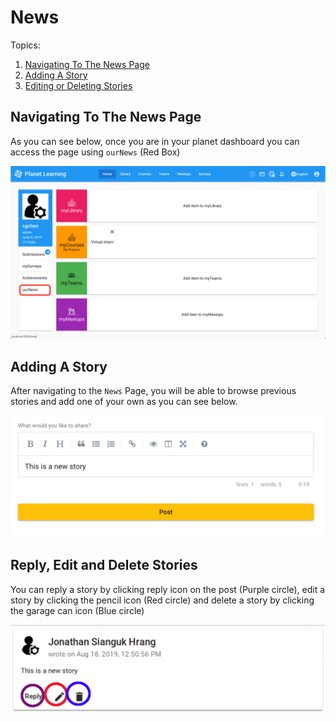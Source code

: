 # News
Topics:
1. [Navigating To The News Page](#navigating-to-the-news-page)
2. [Adding A Story](#adding-a-story)
3. [Editing or Deleting Stories](#editing-or-deleting-stories)

## Navigating To The News Page
As you can see below, once you are in your planet dashboard you can access the page using `ourNews` (Red Box)

![Access News](images/planet-news-dashboard.png)

## Adding A Story
After navigating to the `News` Page, you will be able to browse previous stories and add one of your own as you can see below.

![Adding A Story](images/planet-news-post.png)

## Reply, Edit and Delete Stories
You can reply a story by clicking reply icon on the post (Purple circle), edit a story by clicking the pencil icon (Red circle) and delete a story by clicking the garage can icon (Blue circle)

![Reply, Edit and Delete Stories](images/planet-news-edit-delete.png)
